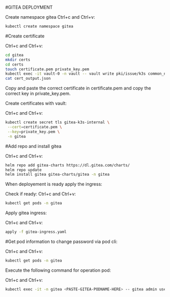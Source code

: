 #GITEA DEPLOYMENT

Create namespace gitea
Ctrl+c and Ctrl+v:
```bash
kubectl create namespace gitea
```
#Create certificate

Ctrl+c and Ctrl+v:
```bash
cd gitea
mkdir certs
cd certs
touch certificate.pem private_key.pem
kubectl exec -it vault-0 -n vault -- vault write pki/issue/k3s common_name="gitea.k3s.internal" alt_names="gitea.k3s.internal" ttl="168h" > cert_output.json
cat cert_output.json
```
Copy and paste the correct certificate in certificate.pem and copy the correct key in private_key.pem.

Create certificates with vault:

Ctrl+c and Ctrl+v:
```bash
kubectl create secret tls gitea-k3s-internal \
 --cert=certificate.pem \
 --key=private_key.pem \
 -n gitea
```
#Add repo and install gitea

Ctrl+c and Ctrl+v:
```bash
helm repo add gitea-charts https://dl.gitea.com/charts/
helm repo update
helm install gitea gitea-charts/gitea -n gitea
```
When deployement is ready apply the ingress:

Check if ready:
Ctrl+c and Ctrl+v:
```bash
kubectl get pods -n gitea
```

Apply gitea ingress:

Ctrl+c and Ctrl+v:
```bash
apply -f gitea-ingress.yaml
```

#Get pod information to change password via pod cli:

Ctrl+c and Ctrl+v:
```bash
kubectl get pods -n gitea
```

Execute the following command for operation pod:

Ctrl+c and Ctrl+v:
```bash
kubectl exec -it -n gitea <PASTE-GITEA-PODNAME-HERE> -- gitea admin user change-password -u gitea_admin -p changeme
```

